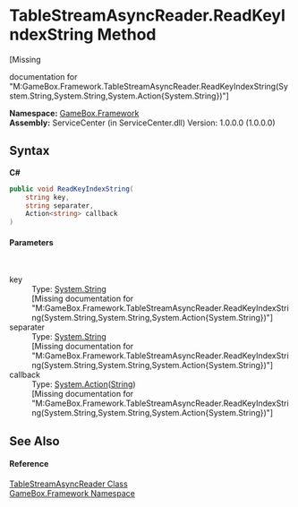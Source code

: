 # TableStreamAsyncReader.ReadKeyIndexString Method 
 

\[Missing <summary> documentation for "M:GameBox.Framework.TableStreamAsyncReader.ReadKeyIndexString(System.String,System.String,System.Action{System.String})"\]

**Namespace:**&nbsp;<a href="a8957fe6-9cc0-3a6d-cd5c-a2a246efee1e">GameBox.Framework</a><br />**Assembly:**&nbsp;ServiceCenter (in ServiceCenter.dll) Version: 1.0.0.0 (1.0.0.0)

## Syntax

**C#**<br />
``` C#
public void ReadKeyIndexString(
	string key,
	string separater,
	Action<string> callback
)
```


#### Parameters
&nbsp;<dl><dt>key</dt><dd>Type: <a href="http://msdn2.microsoft.com/zh-cn/library/s1wwdcbf" target="_blank">System.String</a><br />\[Missing <param name="key"/> documentation for "M:GameBox.Framework.TableStreamAsyncReader.ReadKeyIndexString(System.String,System.String,System.Action{System.String})"\]</dd><dt>separater</dt><dd>Type: <a href="http://msdn2.microsoft.com/zh-cn/library/s1wwdcbf" target="_blank">System.String</a><br />\[Missing <param name="separater"/> documentation for "M:GameBox.Framework.TableStreamAsyncReader.ReadKeyIndexString(System.String,System.String,System.Action{System.String})"\]</dd><dt>callback</dt><dd>Type: <a href="http://msdn2.microsoft.com/zh-cn/library/018hxwa8" target="_blank">System.Action</a>(<a href="http://msdn2.microsoft.com/zh-cn/library/s1wwdcbf" target="_blank">String</a>)<br />\[Missing <param name="callback"/> documentation for "M:GameBox.Framework.TableStreamAsyncReader.ReadKeyIndexString(System.String,System.String,System.Action{System.String})"\]</dd></dl>

## See Also


#### Reference
<a href="e038a4d3-fe60-7cd5-3c50-31190a3dbc88">TableStreamAsyncReader Class</a><br /><a href="a8957fe6-9cc0-3a6d-cd5c-a2a246efee1e">GameBox.Framework Namespace</a><br />